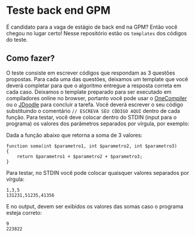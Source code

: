 # Teste back end GPM
É candidato para a vaga de estágio de back end na GPM? Então você chegou no lugar certo! Nesse repositório estão os `templates` dos códigos do teste.

## Como fazer?
O teste consiste em escrever códigos que respondam as 3 questões propostas. Para cada uma das questões, deixamos um template que você deverá completar para que o algoritmo entregue a resposta correta em cada caso.
Deixamos o template preparado para ser executado em compiladores online no browser, portanto você pode usar o [OneCompiler](https://onecompiler.com/) ou o [JDoodle](https://www.jdoodle.com/) para concluir a tarefa.
Você deverá escrever o seu código substituindo o comentário `// ESCREVA SEU CÓDIGO AQUI` dentro de cada função. Para testar, você deve colocar dentro do STDIN (input para o programa) os valores dos parâmetros separados por vírgula, por exemplo:

Dada a função abaixo que retorna a soma de 3 valores:
```
function soma(int $parametro1, int $parametro2, int $parametro3) 
{
	return $parametro1 + $parametro2 + $parametro3;
}
```
Para testar, no STDIN você pode colocar quaisquer valores separados por vírgula:
```
1,3,5
131231,51235,41356
```
E no output, devem ser exibidos os valores das somas caso o programa esteja correto:
```
9
223822
```

